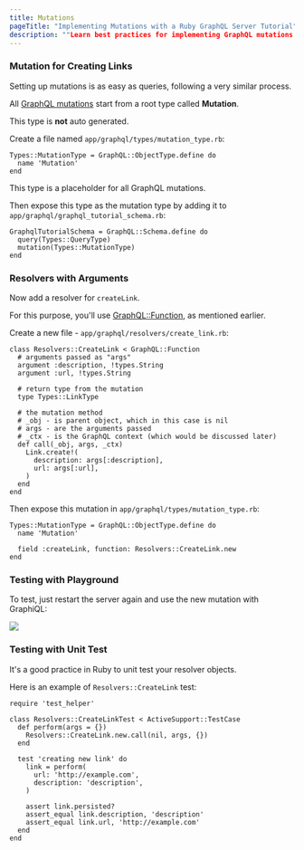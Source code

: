 ```yaml
---
title: Mutations
pageTitle: "Implementing Mutations with a Ruby GraphQL Server Tutorial"
description: ""Learn best practices for implementing GraphQL mutations with Ruby and graphql-ruby. You can test your implementation in a GraphiQL Playground.""
---
```


### Mutation for Creating Links

Setting up mutations is as easy as queries, following a very similar process.

All [GraphQL mutations](http://graphql.org/learn/queries/#mutations) start from a root type called **Mutation**.

This type is **not** auto generated.

<Instruction>

Create a file named `app/graphql/types/mutation_type.rb`:

```ruby(path=".../graphql-ruby/app/graphql/types/mutation_type.rb")
Types::MutationType = GraphQL::ObjectType.define do
  name 'Mutation'
end
```

</Instruction>

This type is a placeholder for all GraphQL mutations.

<Instruction>

Then expose this type as the mutation type by adding it to `app/graphql/graphql_tutorial_schema.rb`:

```ruby(path=".../graphql-ruby/app/graphql/graphql_tutorial_schema.rb")
GraphqlTutorialSchema = GraphQL::Schema.define do
  query(Types::QueryType)
  mutation(Types::MutationType)
end
```

</Instruction>


### Resolvers with Arguments

Now add a resolver for `createLink`.

For this purpose, you'll use [GraphQL::Function](http://graphql-ruby.org/fields/function.html), as mentioned earlier.

<Instruction>

Create a new file - `app/graphql/resolvers/create_link.rb`:

```ruby(path=".../graphql-ruby/app/graphql/resolvers/create_link.rb")
class Resolvers::CreateLink < GraphQL::Function
  # arguments passed as "args"
  argument :description, !types.String
  argument :url, !types.String

  # return type from the mutation
  type Types::LinkType

  # the mutation method
  # _obj - is parent object, which in this case is nil
  # args - are the arguments passed
  # _ctx - is the GraphQL context (which would be discussed later)
  def call(_obj, args, _ctx)
    Link.create!(
      description: args[:description],
      url: args[:url],
    )
  end
end
```

</Instruction>

<Instruction>

Then expose this mutation in `app/graphql/types/mutation_type.rb`:

```ruby(path=".../graphql-ruby/app/graphql/types/mutation_type.rb")
Types::MutationType = GraphQL::ObjectType.define do
  name 'Mutation'

  field :createLink, function: Resolvers::CreateLink.new
end
```

</Instruction>

### Testing with Playground

To test, just restart the server again and use the new mutation with GraphiQL:

![](http://i.imgur.com/pHNRZlG.png)

### Testing with Unit Test

It's a good practice in Ruby to unit test your resolver objects.

Here is an example of `Resolvers::CreateLink` test:

```ruby(path=".../graphql-ruby/test/graphql/resolvers/create_link_test.rb")
require 'test_helper'

class Resolvers::CreateLinkTest < ActiveSupport::TestCase
  def perform(args = {})
    Resolvers::CreateLink.new.call(nil, args, {})
  end

  test 'creating new link' do
    link = perform(
      url: 'http://example.com',
      description: 'description',
    )

    assert link.persisted?
    assert_equal link.description, 'description'
    assert_equal link.url, 'http://example.com'
  end
end
```

